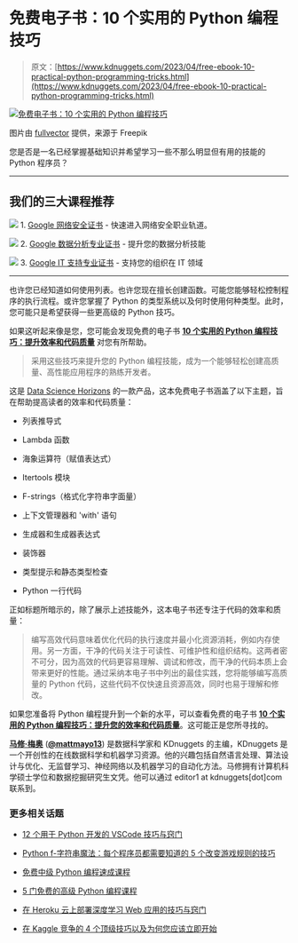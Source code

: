 # 免费电子书：10 个实用的 Python 编程技巧

> 原文：[https://www.kdnuggets.com/2023/04/free-ebook-10-practical-python-programming-tricks.html](https://www.kdnuggets.com/2023/04/free-ebook-10-practical-python-programming-tricks.html)

[![免费电子书：10 个实用的 Python 编程技巧](../Images/0390a681057e0c16a71393c81dd65ecd.png)](https://bit.ly/10_Practical_Python_Programming_Tricks_Data_Science_Horizons)

图片由 [fullvector](https://www.freepik.com/free-vector/laptop-with-program-code-isometric-icon-software-development-programming-applications-dark-neon_4102879.htm#query=programming&position=0&from_view=search&track=sph) 提供，来源于 Freepik

您是否是一名已经掌握基础知识并希望学习一些不那么明显但有用的技能的 Python 程序员？

* * *

## 我们的三大课程推荐

![](../Images/0244c01ba9267c002ef39d4907e0b8fb.png) 1\. [Google 网络安全证书](https://www.kdnuggets.com/google-cybersecurity) - 快速进入网络安全职业轨道。

![](../Images/e225c49c3c91745821c8c0368bf04711.png) 2\. [Google 数据分析专业证书](https://www.kdnuggets.com/google-data-analytics) - 提升您的数据分析技能

![](../Images/0244c01ba9267c002ef39d4907e0b8fb.png) 3\. [Google IT 支持专业证书](https://www.kdnuggets.com/google-itsupport) - 支持您的组织在 IT 领域

* * *

也许您已经知道如何使用列表。也许您现在擅长创建函数。可能您能够轻松控制程序的执行流程。或许您掌握了 Python 的类型系统以及何时使用何种类型。此时，您可能只是希望获得一些更高级的 Python 技巧。

如果这听起来像是您，您可能会发现免费的电子书 **[10 个实用的 Python 编程技巧：提升效率和代码质量](https://bit.ly/10_Practical_Python_Programming_Tricks_Data_Science_Horizons)** 对您有所帮助。

> 采用这些技巧来提升您的 Python 编程技能，成为一个能够轻松创建高质量、高性能应用程序的熟练开发者。

这是 [Data Science Horizons](https://datasciencehorizons.com/) 的一款产品，这本免费电子书涵盖了以下主题，旨在帮助提高读者的效率和代码质量：

+   列表推导式

+   Lambda 函数

+   海象运算符（赋值表达式）

+   Itertools 模块

+   F-strings（格式化字符串字面量）

+   上下文管理器和 'with' 语句

+   生成器和生成器表达式

+   装饰器

+   类型提示和静态类型检查

+   Python 一行代码

正如标题所暗示的，除了展示上述技能外，这本电子书还专注于代码的效率和质量：

> 编写高效代码意味着优化代码的执行速度并最小化资源消耗，例如内存使用。另一方面，干净的代码关注于可读性、可维护性和组织结构。这两者密不可分，因为高效的代码更容易理解、调试和修改，而干净的代码本质上会带来更好的性能。通过采纳本电子书中列出的最佳实践，您将能够编写高质量的 Python 代码，这些代码不仅快速且资源高效，同时也易于理解和修改。

如果您准备将 Python 编程提升到一个新的水平，可以查看免费的电子书 **[10 个实用的 Python 编程技巧：提升您的效率和代码质量](https://bit.ly/10_Practical_Python_Programming_Tricks_Data_Science_Horizons)**。这可能正是您所寻找的。

**[马修·梅奥](https://www.linkedin.com/in/mattmayo13/)** ([**@mattmayo13**](https://twitter.com/mattmayo13)) 是数据科学家和 KDnuggets 的主编，KDnuggets 是一个开创性的在线数据科学和机器学习资源。他的兴趣包括自然语言处理、算法设计与优化、无监督学习、神经网络以及机器学习的自动化方法。马修拥有计算机科学硕士学位和数据挖掘研究生文凭。他可以通过 editor1 at kdnuggets[dot]com 联系到。

### 更多相关话题

+   [12 个用于 Python 开发的 VSCode 技巧与窍门](https://www.kdnuggets.com/2023/05/12-vscode-tips-tricks-python-development.html)

+   [Python f-字符串魔法：每个程序员都需要知道的 5 个改变游戏规则的技巧](https://www.kdnuggets.com/python-fstrings-magic-5-gamechanging-tricks-every-coder-needs-to-know)

+   [免费中级 Python 编程速成课程](https://www.kdnuggets.com/2022/12/free-intermediate-python-programming-crash-course.html)

+   [5 门免费的高级 Python 编程课程](https://www.kdnuggets.com/5-free-advanced-python-programming-courses)

+   [在 Heroku 云上部署深度学习 Web 应用的技巧与窍门](https://www.kdnuggets.com/2021/12/tips-tricks-deploying-dl-webapps-heroku.html)

+   [在 Kaggle 竞争的 4 个顶级技巧以及为何您应该立即开始](https://www.kdnuggets.com/2022/05/packt-top-4-tricks-competing-kaggle-start.html)
